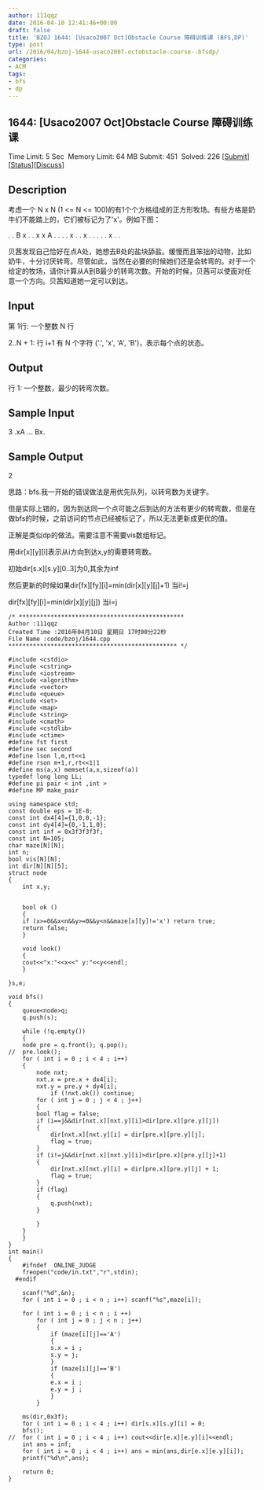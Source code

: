 ```yaml
---
author: 111qqz
date: 2016-04-10 12:41:46+00:00
draft: false
title: 'BZOJ 1644: [Usaco2007 Oct]Obstacle Course 障碍训练课 (BFS,DP)'
type: post
url: /2016/04/bzoj-1644-usaco2007-octobstacle-course--bfsdp/
categories:
- ACM
tags:
- bfs
- dp
---
```





## 1644: [Usaco2007 Oct]Obstacle Course 障碍训练课


Time Limit: 5 Sec  Memory Limit: 64 MB
Submit: 451  Solved: 226
[[Submit](http://www.lydsy.com/JudgeOnline/submitpage.php?id=1644)][[Status](http://www.lydsy.com/JudgeOnline/problemstatus.php?id=1644)][[Discuss](http://www.lydsy.com/JudgeOnline/bbs.php?id=1644)]


## Description






考虑一个 N x N (1 <= N <= 100)的有1个个方格组成的正方形牧场。有些方格是奶牛们不能踏上的，它们被标记为了'x'。例如下图：

. . B x .
. x x A .
. . . x .
. x . . .
. . x . .

贝茜发现自己恰好在点A处，她想去B处的盐块舔盐。缓慢而且笨拙的动物，比如奶牛，十分讨厌转弯。尽管如此，当然在必要的时候她们还是会转弯的。对于一个给定的牧场，请你计算从A到B最少的转弯次数。开始的时候，贝茜可以使面对任意一个方向。贝茜知道她一定可以到达。






## Input






第 1行: 一个整数 N 行

2..N + 1: 行 i+1 有 N 个字符 ('.', 'x', 'A', 'B')，表示每个点的状态。






## Output






行 1: 一个整数，最少的转弯次数。






## Sample Input




3
.xA
...
Bx.





## Sample Output




2










思路：bfs.我一开始的错误做法是用优先队列，以转弯数为关键字。




但是实际上错的，因为到达同一个点可能之后到达的方法有更少的转弯数，但是在做bfs的时候，之前访问的节点已经被标记了，所以无法更新成更优的值。




正解是类似dp的做法。需要注意不需要vis数组标记。




用dir[x][y][i]表示从i方向到达x,y的需要转弯数。




初始dir[s.x][s.y][0..3]为0,其余为inf






然后更新的时候如果dir[fx][fy][i]=min(dir[x][y][j]+1) 当i!=j

dir[fx][fy][i]=min(dir[x][y][j]) 当i=j








 

    
    /* ***********************************************
    Author :111qqz
    Created Time :2016年04月10日 星期日 17时00分22秒
    File Name :code/bzoj/1644.cpp
    ************************************************ */
    
    #include <cstdio>
    #include <cstring>
    #include <iostream>
    #include <algorithm>
    #include <vector>
    #include <queue>
    #include <set>
    #include <map>
    #include <string>
    #include <cmath>
    #include <cstdlib>
    #include <ctime>
    #define fst first
    #define sec second
    #define lson l,m,rt<<1
    #define rson m+1,r,rt<<1|1
    #define ms(a,x) memset(a,x,sizeof(a))
    typedef long long LL;
    #define pi pair < int ,int >
    #define MP make_pair
    
    using namespace std;
    const double eps = 1E-8;
    const int dx4[4]={1,0,0,-1};
    const int dy4[4]={0,-1,1,0};
    const int inf = 0x3f3f3f3f;
    const int N=105;
    char maze[N][N];
    int n;
    bool vis[N][N];
    int dir[N][N][5];
    struct node
    {
        int x,y;
    
    
        bool ok ()
        {
    	if (x>=0&&x<n&&y>=0&&y<n&&maze[x][y]!='x') return true;
    	return false;
        }
    
        void look()
        {
    	cout<<"x:"<<x<<" y:"<<y<<endl;
        }
    
    }s,e;
    
    void bfs()
    {
        queue<node>q;
        q.push(s);
    
        while (!q.empty())
        {
    	node pre = q.front(); q.pop();
    //	pre.look();
    	for ( int i = 0 ; i < 4 ; i++)
    	{
    	    node nxt;
    	    nxt.x = pre.x + dx4[i];
    	    nxt.y = pre.y + dy4[i];
        	    if (!nxt.ok()) continue; 
    	    for ( int j = 0 ; j < 4 ; j++)
    	    {
    		bool flag = false;
    		if (i==j&&dir[nxt.x][nxt.y][i]>dir[pre.x][pre.y][j])
    		{
    		    dir[nxt.x][nxt.y][i] = dir[pre.x][pre.y][j];
    		    flag = true;
    		}
    		if (i!=j&&dir[nxt.x][nxt.y][i]>dir[pre.x][pre.y][j]+1)
    		{
    		    dir[nxt.x][nxt.y][i] = dir[pre.x][pre.y][j] + 1;
    		    flag = true;
    		}
    		if (flag)
    		{
    		    q.push(nxt);
    		}
    
    	    }
    	}
        }
    }
    int main()
    {
    	#ifndef  ONLINE_JUDGE 
    	freopen("code/in.txt","r",stdin);
      #endif
    
    	scanf("%d",&n);
    	for ( int i = 0 ; i < n ; i++) scanf("%s",maze[i]);
    
    	for ( int i = 0 ; i < n ; i ++)
    	    for ( int j = 0 ; j < n ; j++)
    		{
    		    if (maze[i][j]=='A')
    		    {
    			s.x = i ;
    			s.y = j;
    		    }
    		    if (maze[i][j]=='B')
    		    {
    			e.x = i ;
    			e.y = j ;
    		    }
    		}
    
    	ms(dir,0x3f);
    	for ( int i = 0 ; i < 4 ; i++) dir[s.x][s.y][i] = 0;
    	bfs();
    //	for ( int i = 0 ; i < 4 ; i++) cout<<dir[e.x][e.y][i]<<endl;
    	int ans = inf;
    	for ( int i = 0 ; i < 4 ; i++) ans = min(ans,dir[e.x][e.y][i]);
    	printf("%d\n",ans);
    
        return 0;
    }
    	
    



